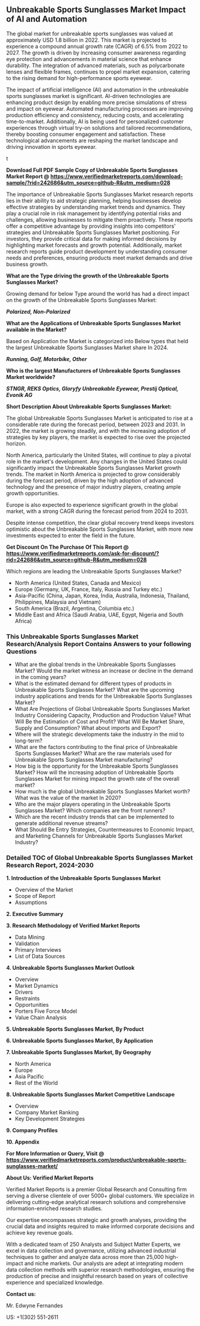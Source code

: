 <h2>Unbreakable Sports Sunglasses Market Impact of AI and Automation</h2><p>The global market for unbreakable sports sunglasses was valued at approximately USD 1.8 billion in 2022. This market is projected to experience a compound annual growth rate (CAGR) of 6.5% from 2022 to 2027. The growth is driven by increasing consumer awareness regarding eye protection and advancements in material science that enhance durability. The integration of advanced materials, such as polycarbonate lenses and flexible frames, continues to propel market expansion, catering to the rising demand for high-performance sports eyewear.</p><p>The impact of artificial intelligence (AI) and automation in the unbreakable sports sunglasses market is significant. AI-driven technologies are enhancing product design by enabling more precise simulations of stress and impact on eyewear. Automated manufacturing processes are improving production efficiency and consistency, reducing costs, and accelerating time-to-market. Additionally, AI is being used for personalized customer experiences through virtual try-on solutions and tailored recommendations, thereby boosting consumer engagement and satisfaction. These technological advancements are reshaping the market landscape and driving innovation in sports eyewear.</p>t</p><p id="" class=""><strong>Download Full PDF Sample Copy of Unbreakable Sports Sunglasses Market Report @ <a href="https://www.verifiedmarketreports.com/download-sample/?rid=242686&utm_source=github-R&utm_medium=028" target="_blank">https://www.verifiedmarketreports.com/download-sample/?rid=242686&utm_source=github-R&utm_medium=028</a></strong></p><p>The importance of&nbsp;Unbreakable Sports Sunglasses Market research reports lies in their ability to aid strategic planning, helping businesses develop effective strategies by understanding market trends and dynamics. They play a crucial role in risk management by identifying potential risks and challenges, allowing businesses to mitigate them proactively. These reports offer a competitive advantage by providing insights into competitors' strategies and Unbreakable Sports Sunglasses Market positioning. For investors, they provide critical data for making informed decisions by highlighting market forecasts and growth potential. Additionally, market research reports guide product development by understanding consumer needs and preferences, ensuring products meet market demands and drive business growth.</p><p><strong>What are the&nbsp;Type driving the growth of the Unbreakable Sports Sunglasses Market?</strong></p><p id="" class="">Growing demand for below Type around the world has had a direct impact on the growth of the Unbreakable Sports Sunglasses Market:</p><em><strong>Polarized, Non-Polarized</strong></em></p><strong>What are the&nbsp;Applications&nbsp;of Unbreakable Sports Sunglasses Market available in the Market?</strong></p><p id="" class="">Based on Application the Market is categorized into Below types that held the largest Unbreakable Sports Sunglasses Market share In 2024.</p><em><strong>Running, Golf, Motorbike, Other</strong></em></p><strong>Who is the largest Manufacturers of Unbreakable Sports Sunglasses Market worldwide?</strong></p><p><em><strong>STNGR, REKS Optics, Gloryfy Unbreakable Eyewear, Prestij Optical, Evonik AG</strong></em></p><p id="" class=""><strong>Short Description About Unbreakable Sports Sunglasses Market:</strong></p><p>The global Unbreakable Sports Sunglasses Market is anticipated to rise at a considerable rate during the forecast period, between 2023 and 2031. In 2022, the market is growing steadily, and with the increasing adoption of strategies by key players, the market is expected to rise over the projected horizon.</p><p>North America, particularly the United States, will continue to play a pivotal role in the market's development. Any changes in the United States could significantly impact the Unbreakable Sports Sunglasses Market growth trends. The market in North America is projected to grow considerably during the forecast period, driven by the high adoption of advanced technology and the presence of major industry players, creating ample growth opportunities.</p><p>Europe is also expected to experience significant growth in the global market, with a strong CAGR during the forecast period from 2024 to 2031.</p><p>Despite intense competition, the clear global recovery trend keeps investors optimistic about the Unbreakable Sports Sunglasses Market, with more new investments expected to enter the field in the future.</p><p id="" class=""><strong>Get Discount On The Purchase Of This Report @ <a href="https://www.verifiedmarketreports.com/ask-for-discount/?rid=242686&utm_source=github-R&utm_medium=028" target="_blank">https://www.verifiedmarketreports.com/ask-for-discount/?rid=242686&utm_source=github-R&utm_medium=028</a></strong></p>Which regions are leading the Unbreakable Sports Sunglasses Market?</p><ul><li>North America (United States, Canada and Mexico)</li><li>Europe (Germany, UK, France, Italy, Russia and Turkey etc.)</li><li>Asia-Pacific (China, Japan, Korea, India, Australia, Indonesia, Thailand, Philippines, Malaysia and Vietnam)</li><li>South America (Brazil, Argentina, Columbia etc.)</li><li>Middle East and Africa (Saudi Arabia, UAE, Egypt, Nigeria and South Africa)</li></ul><h3 id="" class="">This Unbreakable Sports Sunglasses Market Research/Analysis Report Contains Answers to your following Questions</h3><ul><li>What are the global trends in the Unbreakable Sports Sunglasses Market? Would the market witness an increase or decline in the demand in the coming years?</li><li>What is the estimated demand for different types of products in Unbreakable Sports Sunglasses Market? What are the upcoming industry applications and trends for the Unbreakable Sports Sunglasses Market?</li><li>What Are Projections of Global Unbreakable Sports Sunglasses Market Industry Considering Capacity, Production and Production Value? What Will Be the Estimation of Cost and Profit? What Will Be Market Share, Supply and Consumption? What about imports and Export?</li><li>Where will the strategic developments take the industry in the mid to long-term?</li><li>What are the factors contributing to the final price of Unbreakable Sports Sunglasses Market? What are the raw materials used for Unbreakable Sports Sunglasses Market manufacturing?</li><li>How big is the opportunity for the Unbreakable Sports Sunglasses Market? How will the increasing adoption of Unbreakable Sports Sunglasses Market for mining impact the growth rate of the overall market?</li><li>How much is the global Unbreakable Sports Sunglasses Market worth? What was the value of the market In 2020?</li><li>Who are the major players operating in the Unbreakable Sports Sunglasses Market? Which companies are the front runners?</li><li>Which are the recent industry trends that can be implemented to generate additional revenue streams?</li><li>What Should Be Entry Strategies, Countermeasures to Economic Impact, and Marketing Channels for Unbreakable Sports Sunglasses Market Industry?</li></ul><h3 id="" class="">Detailed TOC of Global Unbreakable Sports Sunglasses Market Research Report, 2024-2030</h3><p id="" class=""><strong>1. Introduction of the Unbreakable Sports Sunglasses Market</strong></p><ul><li>Overview of the Market</li><li>Scope of Report</li><li>Assumptions</li></ul><p id="" class=""><strong>2. Executive Summary</strong></p><p id="" class=""><strong>3. Research Methodology of Verified Market Reports</strong></p><ul><li>Data Mining</li><li>Validation</li><li>Primary Interviews</li><li>List of Data Sources</li></ul><p id="" class=""><strong>4. Unbreakable Sports Sunglasses Market Outlook</strong></p><ul><li>Overview</li><li>Market Dynamics</li><li>Drivers</li><li>Restraints</li><li>Opportunities</li><li>Porters Five Force Model</li><li>Value Chain Analysis</li></ul><p id="" class=""><strong>5. Unbreakable Sports Sunglasses Market, By Product</strong></p><p id="" class=""><strong>6. Unbreakable Sports Sunglasses Market, By Application</strong></p><p id="" class=""><strong>7. Unbreakable Sports Sunglasses Market, By Geography</strong></p><ul><li>North America</li><li>Europe</li><li>Asia Pacific</li><li>Rest of the World</li></ul><p id="" class=""><strong>8. Unbreakable Sports Sunglasses Market Competitive Landscape</strong></p><ul><li>Overview</li><li>Company Market Ranking</li><li>Key Development Strategies</li></ul><p id="" class=""><strong>9. Company Profiles</strong></p><p id="" class=""><strong>10. Appendix</strong></p><p id="" class=""><strong>For More Information or Query, Visit @ <a href="https://www.verifiedmarketreports.com/product/unbreakable-sports-sunglasses-market/" target="_blank">https://www.verifiedmarketreports.com/product/unbreakable-sports-sunglasses-market/</a></strong></p><p id="" class=""><strong>About Us: Verified Market Reports</strong></p><p id="" class="">Verified Market Reports is a premier Global Research and Consulting firm serving a diverse clientele of over 5000+ global customers. We specialize in delivering cutting-edge analytical research solutions and comprehensive information-enriched research studies.</p><p id="" class="">Our expertise encompasses strategic and growth analyses, providing the crucial data and insights required to make informed corporate decisions and achieve key revenue goals.</p><p id="" class="">With a dedicated team of 250 Analysts and Subject Matter Experts, we excel in data collection and governance, utilizing advanced industrial techniques to gather and analyze data across more than 25,000 high-impact and niche markets. Our analysts are adept at integrating modern data collection methods with superior research methodologies, ensuring the production of precise and insightful research based on years of collective experience and specialized knowledge.</p><p id="" class=""><strong>Contact us:</strong></p><p id="" class="">Mr. Edwyne Fernandes</p><p id="" class="">US: +1(302) 551-2611</p>